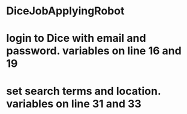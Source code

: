 # DiceJobApplyingRobot
# login to Dice with email and password.  variables on line 16 and 19
# set search terms and location.  variables on line 31 and 33
